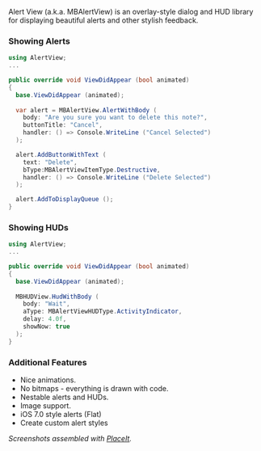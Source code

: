 

Alert View (a.k.a. MBAlertView) is an overlay-style dialog and HUD
library for displaying beautiful alerts and other stylish feedback.

### Showing Alerts

```csharp
using AlertView;
...

public override void ViewDidAppear (bool animated)
{
  base.ViewDidAppear (animated);
  
  var alert = MBAlertView.AlertWithBody (
    body: "Are you sure you want to delete this note?",
    buttonTitle: "Cancel",
    handler: () => Console.WriteLine ("Cancel Selected")
  );

  alert.AddButtonWithText (
    text: "Delete", 
    bType:MBAlertViewItemType.Destructive, 
    handler: () => Console.WriteLine ("Delete Selected")
  );

  alert.AddToDisplayQueue ();
}
```

### Showing HUDs

```csharp
using AlertView;
...

public override void ViewDidAppear (bool animated)
{
  base.ViewDidAppear (animated);
  
  MBHUDView.HudWithBody (
    body: "Wait", 
    aType: MBAlertViewHUDType.ActivityIndicator, 
    delay: 4.0f, 
    showNow: true
  );
}
```

### Additional Features

* Nice animations.
* No bitmaps - everything is drawn with code.
* Nestable alerts and HUDs.
* Image support.
* iOS 7.0 style alerts (Flat)
* Create custom alert styles
 
*Screenshots assembled with [PlaceIt](http://placeit.breezi.com/).*
